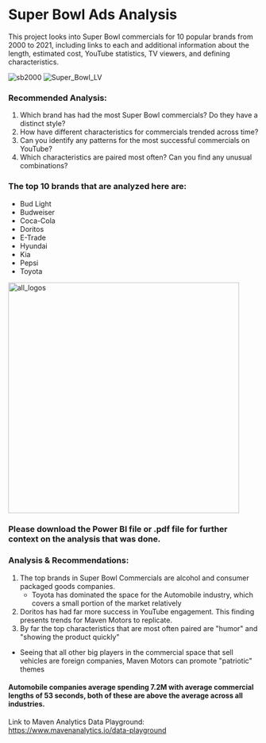 # Super Bowl Ads Analysis

This project looks into Super Bowl commercials for 10 popular brands from 2000 to 2021, including links to each and additional information about the length, estimated cost, YouTube statistics, TV viewers, and defining characteristics.

![sb2000](https://user-images.githubusercontent.com/60885938/157529506-62293d85-68ba-4bfb-a3ff-eef8acf625b4.png)
![Super_Bowl_LV](https://user-images.githubusercontent.com/60885938/157529785-c1e6cc78-15f4-499a-9d44-d3d54f7d2a22.png)


### Recommended Analysis:
1. Which brand has had the most Super Bowl commercials? Do they have a distinct style?
2. How have different characteristics for commercials trended across time?
3. Can you identify any patterns for the most successful commercials on YouTube?
4. Which characteristics are paired most often? Can you find any unusual combinations?

### The top 10 brands that are analyzed here are:
* Bud Light
* Budweiser
* Coca-Cola
* Doritos
* E-Trade
* Hyundai
* Kia
* Pepsi
* Toyota

<img width="465" alt="all_logos" src="https://user-images.githubusercontent.com/60885938/157529113-a70cead7-e1a9-4759-8a02-dd67372392bf.png">

### Please download the Power BI file or .pdf file for further context on the analysis that was done.

### Analysis & Recommendations:

1. The top brands in Super Bowl Commercials are alcohol and consumer packaged goods companies. 
	* Toyota has dominated the space for the Automobile industry, which covers a small portion of the market relatively
2. Doritos has had far more success in YouTube engagement. This finding presents trends for Maven Motors to replicate.
3. By far the top characteristics that are most often paired are "humor" and "showing the product quickly"
  * Seeing that all other big players in the commercial space that sell vehicles are foreign companies, Maven Motors can promote "patriotic" themes

#### Automobile companies average spending 7.2M with average commercial lengths of 53 seconds, both of these are above the average across all industries.

Link to Maven Analytics Data Playground: https://www.mavenanalytics.io/data-playground

